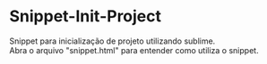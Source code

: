 # Snippet-Init-Project
 Snippet para inicialização de projeto utilizando sublime.<br>
 Abra o arquivo "snippet.html" para entender como utiliza o snippet.
